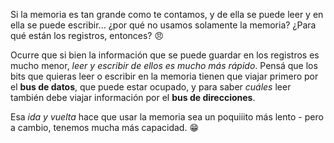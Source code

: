 Si la memoria es tan grande como te contamos, y de ella se puede leer y en ella se puede escribir... ¿por qué no usamos solamente la memoria? ¿Para qué están los registros, entonces? :angry:

Ocurre que si bien la información que se puede guardar en los registros es mucho menor, *leer y escribir de ellos es mucho más rápido*. Pensá que los bits que quieras leer o escribir en la memoria tienen que viajar primero por el **bus de datos**, que puede estar ocupado, y para saber *cuáles* leer también debe viajar información por el **bus de direcciones**.

Esa *ida y vuelta* hace que usar la memoria sea un poquiiito más lento - pero a cambio, tenemos mucha más capacidad. :grin: